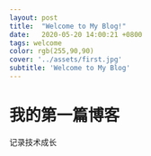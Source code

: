 ```yaml
---
layout: post
title:  "Welcome to My Blog!"
date:   2020-05-20 14:00:21 +0800
tags: welcome
color: rgb(255,90,90)
cover: '../assets/first.jpg'
subtitle: 'Welcome to My Blog'
---
```

# 我的第一篇博客
记录技术成长
